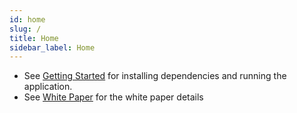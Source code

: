 ```yaml
---
id: home
slug: /
title: Home
sidebar_label: Home
---
```


- See [Getting Started](/docs/getting_started/index) for installing dependencies and running the application.
- See [White Paper](/docs/whitepaper/abstract) for the white paper details
